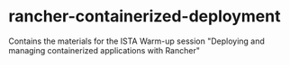 # rancher-containerized-deployment
Contains the materials for the ISTA Warm-up session "Deploying and managing containerized applications with Rancher"

